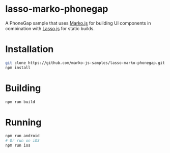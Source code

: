 lasso-marko-phonegap
===========

A PhoneGap sample that uses [Marko.js](https://github.com/marko-js/marko) for
building UI components in combination with [Lasso.js](https://github.com/lasso-js/lasso)
for static builds.

# Installation

```bash
git clone https://github.com/marko-js-samples/lasso-marko-phonegap.git
npm install
```

# Building

```bash
npm run build
```

# Running

```bash
npm run android
# Or run on iOS
npm run ios
```



